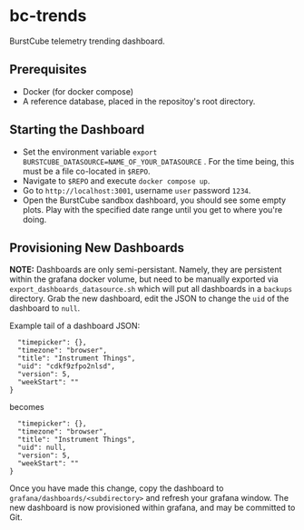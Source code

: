# bc-trends
BurstCube telemetry trending dashboard. 

## Prerequisites
- Docker (for docker compose)
- A reference database, placed in the repositoy's root directory.

## Starting the Dashboard
- Set the environment variable `export BURSTCUBE_DATASOURCE=NAME_OF_YOUR_DATASOURCE` . For the time being, this must be a file co-located in `$REPO`. 
- Navigate to `$REPO` and execute `docker compose up`. 
- Go to `http://localhost:3001`, username `user` password `1234`.
- Open the BurstCube sandbox dashboard, you should see some empty plots. Play with the specified date range until you get to where you're doing.

## Provisioning New Dashboards

**NOTE:** Dashboards are only semi-persistant. 
Namely, they are persistent within the grafana docker volume, but need to be manually exported via `export_dashboards_datasource.sh` which will put all dashboards in a `backups` directory. 
Grab the new dashboard, edit the JSON to change the `uid` of the dashboard to `null`. 

Example tail of a dashboard JSON:
```
  "timepicker": {},
  "timezone": "browser",
  "title": "Instrument Things",
  "uid": "cdkf9zfpo2nlsd",
  "version": 5,
  "weekStart": ""
}
```
becomes
```
  "timepicker": {},
  "timezone": "browser",
  "title": "Instrument Things",
  "uid": null,
  "version": 5,
  "weekStart": ""
}
```

Once you have made this change, copy the dashboard to `grafana/dashboards/<subdirectory>` and refresh your grafana window. 
The new dashboard is now provisioned within grafana, and may be committed to Git. 
